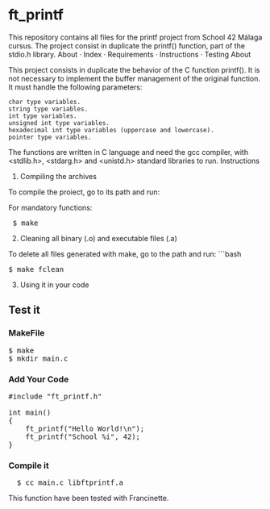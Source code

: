 # ft_printf 

This repository contains all files for the printf project from School 42 Málaga cursus. The project consist in duplicate the printf() function, part of the stdio.h library.
About · Index · Requirements · Instructions · Testing
About

This project consists in duplicate the behavior of the C function printf(). It is not necessary to implement the buffer management of the original function. It must handle the following parameters:

    char type variables.
    string type variables.
    int type variables.
    unsigned int type variables.
    hexadecimal int type variables (uppercase and lowercase).
    pointer type variables.

The functions are written in C language and need the gcc compiler, with <stdlib.h>, <stdarg.h> and <unistd.h> standard libraries to run.
Instructions
1. Compiling the archives

To compile the proiect, go to its path and run:

For mandatory functions:

<pre> $ make
</pre>

2. Cleaning all binary (.o) and executable files (.a)

To delete all files generated with make, go to the path and run:
    ```bash

<pre>
$ make fclean
</pre>

3. Using it in your code

## Test it
### MakeFile
<pre>
$ make
$ mkdir main.c
</pre>
### Add Your Code
<pre>
#include "ft_printf.h"

int main()
{
    ft_printf("Hello World!\n");
    ft_printf("School %i", 42);
}
</pre>
### Compile it
<pre>
  $ cc main.c libftprintf.a
</pre>



This function have been tested with Francinette.
